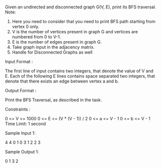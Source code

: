 Given an undirected and disconnected graph G(V, E), print its BFS traversal.
Note:

1. Here you need to consider that you need to print BFS path starting from vertex 0 only. 
2. V is the number of vertices present in graph G and vertices are numbered from 0 to V-1. 
3. E is the number of edges present in graph G.
4. Take graph input in the adjacency matrix.
5. Handle for Disconnected Graphs as well

Input Format :

The first line of input contains two integers, that denote the value of V and E.
Each of the following E lines contains space separated two integers, that denote that there exists an edge between vertex a and b.

Output Format :

Print the BFS Traversal, as described in the task.

Constraints :

0 <= V <= 1000
0 <= E <= (V * (V - 1)) / 2
0 <= a <= V - 1
0 <= b <= V - 1
Time Limit: 1 second

Sample Input 1:

4 4
0 1
0 3
1 2
2 3

Sample Output 1:

0 1 3 2

